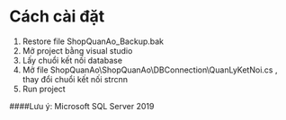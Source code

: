 # Cách cài đặt
1. Restore file ShopQuanAo_Backup.bak
2. Mở project bằng visual studio
3. Lấy chuổi kết nối database
4. Mở file ShopQuanAo\ShopQuanAo\DBConnection\QuanLyKetNoi.cs , thay đổi chuổi kết nối strcnn
5. Run project

####Lưu ý: Microsoft SQL Server 2019 


